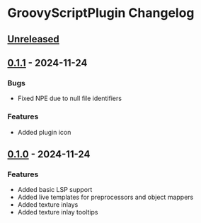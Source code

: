 <!-- Keep a Changelog guide -> https://keepachangelog.com -->

# GroovyScriptPlugin Changelog

## [Unreleased]

## [0.1.1] - 2024-11-24

### Bugs

- Fixed NPE due to null file identifiers

### Features

- Added plugin icon

## [0.1.0] - 2024-11-24

### Features
- Added basic LSP support
- Added live templates for preprocessors and object mappers
- Added texture inlays
- Added texture inlay tooltips

[Unreleased]: https://github.com/IntegerLimit/GroovyScriptPlugin/compare/v0.1.1...HEAD
[0.1.1]: https://github.com/IntegerLimit/GroovyScriptPlugin/commits/v0.1.1
[0.1.0]: https://github.com/IntegerLimit/GroovyScriptPlugin/commits/v0.1.0
